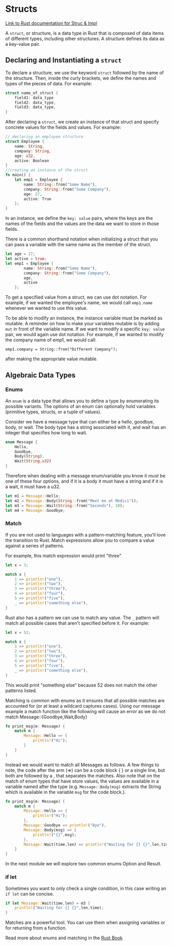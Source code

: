 # Structs

[Link to Rust documentation for Struc & Impl ](https://doc.rust-lang.org/book/ch05-00-structs.html)

A ```struct```, or structure, is a data type in Rust that is composed of data items of different types, including other structures. A structure defines its data as a key-value pair.

## Declaring and Instantiating a ```struct```

To declare a structure, we use the keyword `struct` followed by the name of the structure. Then, inside the curly brackets, we define the names and types of the pieces of data. For example:

```rust
struct name_of_struct {
    field1: data_type
    field2: data_type,
    field3: data_type,
}
```

After declaring a ```struct```, we create an instance of that struct and specify concrete values for the fields and values. For example:

```rust
// declaring an employee structure
struct Employee {
    name: String,
    company: String, 
    age: u32,
    active: Boolean
}
//creating an instance of the struct
fn main() {
    let emp1 = Employee {
        name: String::from("Some Name"),
        company: String::from("Some Company"),
        age: 27,
        active: True
    };
}
```

In an instance, we define the ```key: value``` pairs, where the keys are the names of the fields and the values are the data we want to store in those fields. 

There is a common shorthand notation when initializing a struct that you can pass a variable with the same name as the member of the struct. 

```rust
let age = 27;
let active = true;
let emp1 = Employee {
        name: String::from("Some Name"),
        company: String::from("Some Company"),
        age,
        active
    };
```

To get a specified value from a struct, we can use dot notation. For example, if we wanted the employee's name, we would call
``` emp1.name ``` whenever we wanted to use this value.

To be able to modify an instance, the instance variable must be marked as mutable. A reminder on how to make your variables mutable is by adding ```mut``` in front of the variable name. If we want to modify a specific ``` key: value ``` pair, we would again use dot notation. For example, if we wanted to modify the company name of emp1, we would call:

``` 
emp1.company = String::from("Different Company");
```

after making the appropriate value mutable.



## Algebraic Data Types

### Enums
An ```enum``` is a data type that allows you to define a type by enumerating its possible variants. The options of an enum can optionally hold variables (primitive types, structs, or a tuple of values).  

Consider we have a message type that can either be a hello, goodbye, body, or wait. The body type has a string associated with it, and wait has an integer that specifies how long to wait.

```rust
enum Message {
    Hello,
    Goodbye,
    Body(String),
    Wait(String,u32)
}
```

Therefore when dealing with a message enum/variable you know it *must* be one of these four options, and if it is a body it must have a string and if it is a wait, it must have a u32.

```rust
let m1 = Message::Hello;
let m2 = Message::Body(String::from("Meet me at Medici"));
let m3 = Message::Wait(String::from("Seconds"), 10);
let m4 = Message::Goodbye;
```

### Match

If you are not used to languages with a pattern-matching feature, you'll love the transition to Rust. Match expressions allow you to compare a value against a series of patterns. 

For example, this match expression would print "three"

```rust
let x = 3;

match x {
    1 => println!("one"),
    2 => println!("two"),
    3 => println!("three"),
    4 => println!("four"),
    5 => println!("five"),
    _ => println!("something else"),
}
```

Rust also has a pattern we can use to match any value. The ```_``` pattern will match all possible cases that aren't specified before it. For example:

```rust
let x = 52;

match x {
    1 => println!("one"),
    2 => println!("two"),
    3 => println!("three"),
    4 => println!("four"),
    5 => println!("five"),
    _ => println!("something else"),
}
```

This would print "something else" because 52 does not match the other patterns listed.

Matching is common with enums as it ensures that all possible matches are accounted for (or at least a wildcard captures cases). Using our message example a match function like the following will cause an error as we do not match Message::{Goodbye,Wait,Body}

```rust
fn print_msg(m: Message) {
    match m {
        Message::Hello => {
            println!("Hi");
        }
    }
}
```

Instead we would want to match all Messages as follows. A few things to note, the code after the arm (=>) can be a code block { } or a single line, but both are followed by a , that separates the matches.  Also note that on the match of enum types that have store values, the values are available in a variable named after the type (e.g. `Message::Body(msg)` extracts the String which is available in the variable `msg` for the code block.).

```rust
fn print_msg(m: Message) {
    match m {
        Message::Hello => {
            println!("Hi");
        },
        Message::Goodbye => println!("Bye"),
        Message::Body(msg) => {
            println!("{}",msg);
        },
        Message::Wait(time,len) => println!("Waiting for {} {}",len,time)
    }
}
```

In the next module we will explore two common enums Option and Result.

### if let

Sometimes you want to only check a single condition, in this case writing an `if let` can be concise.

```rust
if let Message::Wait(time,len) = m3 {
    println!("Waiting for {} {}",len,time);
}
```

Matches are a powerful tool. You can use them when assigning variables or for returning from a function.

Read more about enums and matching in the [Rust Book](https://doc.rust-lang.org/book/ch06-00-enums.html)
